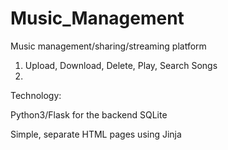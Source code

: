 # Music_Management

Music management/sharing/streaming platform

1. Upload, Download, Delete, Play, Search Songs
2. 

Technology:

Python3/Flask for the backend
SQLite

Simple, separate HTML pages using Jinja



